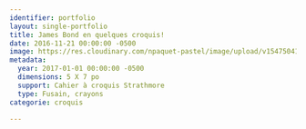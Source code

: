 ```yaml
---
identifier: portfolio
layout: single-portfolio
title: James Bond en quelques croquis!
date: 2016-11-21 00:00:00 -0500
image: https://res.cloudinary.com/npaquet-pastel/image/upload/v1547504115/IMG_4967.jpg
metadata:
  year: 2017-01-01 00:00:00 -0500
  dimensions: 5 X 7 po
  support: Cahier à croquis Strathmore
  type: Fusain, crayons
categorie: croquis

---
```

